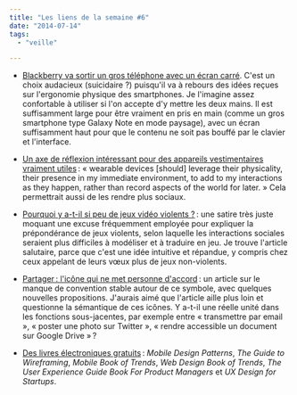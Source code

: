 ```yaml
---
title: "Les liens de la semaine #6"
date: "2014-07-14"
tags:
  - "veille"

---
```


- [Blackberry va sortir un gros téléphone avec un écran carré](http://arstechnica.com/gadgets/2014/07/blackberrys-square-screened-phone-to-free-us-from-our-rectangular-world). C'est un choix audacieux (suicidaire ?) puisqu'il va à rebours des idées reçues sur l'ergonomie physique des smartphones. Je l'imagine assez confortable à utiliser si l'on accepte d'y mettre les deux mains. Il est suffisamment large pour être vraiment en pris en main (comme un gros smartphone type Galaxy Note en mode paysage), avec un écran suffisamment haut pour que le contenu ne soit pas bouffé par le clavier et l'interface.

- [Un axe de réflexion intéressant pour des appareils vestimentaires vraiment utiles](http://blog.nytlabs.com/2014/07/01/social-wearables/) : « wearable devices \[should\] leverage their physicality, their presence in my immediate environment, to add to my interactions as they happen, rather than record aspects of the world for later. » Cela permettrait aussi de les rendre plus sociaux.

- [Pourquoi y a-t-il si peu de jeux vidéo violents ?](http://ludusnovus.net/2011/08/15/why-so-few-violent-games/) : une satire très juste moquant une excuse fréquemment employée pour expliquer la prépondérance de jeux violents, selon laquelle les interactions sociales seraient plus difficiles à modéliser et à traduire en jeu. Je trouve l'article salutaire, parce que c'est une idée intuitive et répandue, y compris chez ceux appelant de leurs vœux plus de jeux non-violents.

- [Partager : l'icône qui ne met personne d'accord](https://bold.pixelapse.com/minming/share-the-icon-no-one-agrees-on) : un article sur le manque de convention stable autour de ce symbole, avec quelques nouvelles propositions. J'aurais aimé que l'article aille plus loin et questionne la sémantique de ces icônes. Y a-t-il une réelle unité dans les fonctions sous-jacentes, par exemple entre « transmettre par email », « poster une photo sur Twitter », « rendre accessible un document sur Google Drive » ?

- [Des livres électroniques gratuits](http://uxpin.com/knowledge.html) : _Mobile Design Patterns_, _The Guide to Wireframing_, _Mobile Book of Trends_, _Web Design Book of Trends_, _The User Experience Guide Book For Product Managers_ et _UX Design for Startups_.
